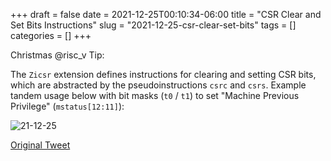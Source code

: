 +++ 
draft = false
date = 2021-12-25T00:10:34-06:00
title = "CSR Clear and Set Bits Instructions"
slug = "2021-12-25-csr-clear-set-bits" 
tags = []
categories = []
+++

Christmas @risc_v Tip:

The `Zicsr` extension defines instructions for clearing and setting CSR bits, which are abstracted by the pseudoinstructions `csrc` and `csrs`. Example tandem usage below with bit masks (`t0` / `t1`) to set "Machine Previous Privilege" (`mstatus[12:11]`):

![21-12-25](../../static/risc-v-tips/21-12-25.png)

[Original Tweet](https://twitter.com/hasheddan/status/1474769403036241932?s=20)